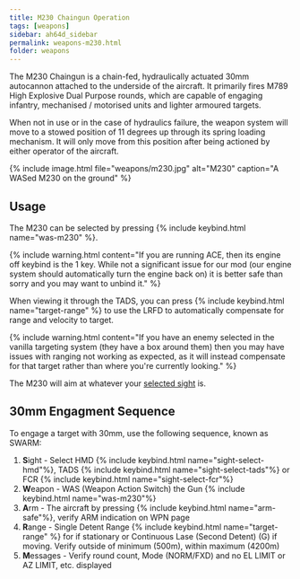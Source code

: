 ```yaml
---
title: M230 Chaingun Operation
tags: [weapons]
sidebar: ah64d_sidebar
permalink: weapons-m230.html
folder: weapons
---
```


The M230 Chaingun is a chain-fed, hydraulically actuated 30mm autocannon attached to the underside of the aircraft. It primarily fires M789 High Explosive Dual Purpose rounds, which are capable of engaging infantry, mechanised / motorised units and lighter armoured targets.

When not in use or in the case of hydraulics failure, the weapon system will move to a stowed position of 11 degrees up through its spring loading mechanism. It will only move from this position after being actioned by either operator of the aircraft.

{% include image.html file="weapons/m230.jpg" alt="M230" caption="A WASed M230 on the ground" %}

## Usage

The M230 can be selected by pressing {% include keybind.html name="was-m230" %}.

{% include warning.html content="If you are running ACE, then its engine off keybind is the 1 key. While not a significant issue for our mod (our engine system should automatically turn the engine back on) it is better safe than sorry and you may want to unbind it." %}

When viewing it through the TADS, you can press {% include keybind.html name="target-range" %} to use the LRFD to automatically compensate for range and velocity to target.

{% include warning.html content="If you have an enemy selected in the vanilla targeting system (they have a box around them) then you may have issues with ranging not working as expected, as it will instead compensate for that target rather than where you're currently looking." %}

The M230 will aim at whatever your [selected sight](weapons-sights.html) is.

## 30mm Engagment Sequence

To engage a target with 30mm, use the following sequence, known as SWARM:

1. **S**ight - Select HMD {% include keybind.html name="sight-select-hmd"%}, TADS {% include keybind.html name="sight-select-tads"%} or FCR {% include keybind.html name="sight-select-fcr"%}
2. **W**eapon - WAS (Weapon Action Switch) the Gun {% include keybind.html name="was-m230"%}
3. **A**rm - The aircraft by pressing {% include keybind.html name="arm-safe"%}, verify ARM indication on WPN page
4. **R**ange - Single Detent Range {% include keybind.html name="target-range" %} for if stationary or Continuous Lase (Second Detent) (G) if moving. Verify outside of minimum (500m), within maximum (4200m)
5. **M**essages - Verify round count, Mode (NORM/FXD) and no EL LIMIT or AZ LIMIT, etc. displayed